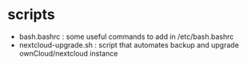 # scripts
- bash.bashrc : some useful commands to add in /etc/bash.bashrc
- nextcloud-upgrade.sh : script that automates backup and upgrade ownCloud/nextcloud instance
